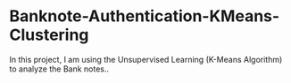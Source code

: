 # Banknote-Authentication-KMeans-Clustering
In this project, I am using the Unsupervised Learning (K-Means Algorithm) to analyze the Bank notes..
